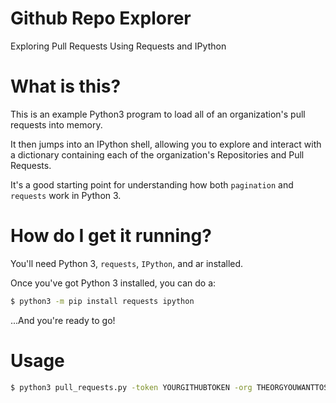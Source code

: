 # Github Repo Explorer
Exploring Pull Requests Using Requests and IPython

# What is this?

This is an example Python3 program to load all of an organization's pull requests into memory.

It then jumps into an IPython shell, allowing you to explore and interact with a dictionary containing each of the organization's Repositories and Pull Requests.

It's a good starting point for understanding how both `pagination` and `requests` work in Python 3.

# How do I get it running?

You'll need Python 3, `requests`, `IPython`, and ar installed.

Once you've got Python 3 installed, you can do a:

```bash
$ python3 -m pip install requests ipython
```

...And you're ready to go!

# Usage

```bash
$ python3 pull_requests.py -token YOURGITHUBTOKEN -org THEORGYOUWANTTOSEE
```

